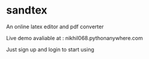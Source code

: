 # sandtex

An online latex editor and pdf converter

Live demo avaliable at : nikhil068.pythonanywhere.com

Just sign up and login to start using
